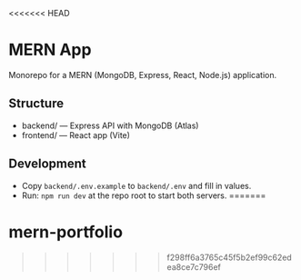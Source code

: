 <<<<<<< HEAD
# MERN App

Monorepo for a MERN (MongoDB, Express, React, Node.js) application.

## Structure
- backend/ — Express API with MongoDB (Atlas)
- frontend/ — React app (Vite)

## Development
- Copy `backend/.env.example` to `backend/.env` and fill in values.
- Run: `npm run dev` at the repo root to start both servers.
=======
# mern-portfolio
>>>>>>> f298ff6a3765c45f5b2ef99c62edea8ce7c796ef
